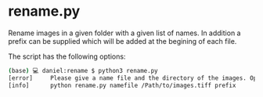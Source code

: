 # rename.py
Rename images in a given folder with a given list of names. In addition a prefix can be supplied which will be added at the begining of each file.

The script has the following options:

```bash 
(base) 💻 daniel:rename $ python3 rename.py 
[error]		Please give a name file and the directory of the images. Optional a prefix can be supplied.              
[info]		python rename.py namefile /Path/to/images.tiff prefix
```